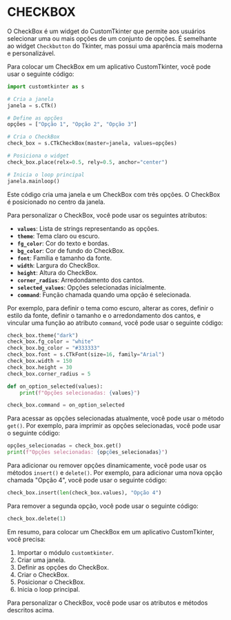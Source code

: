 # CHECKBOX
O CheckBox é um widget do CustomTkinter que permite aos usuários selecionar uma ou mais opções de um conjunto de opções. É semelhante ao widget `Checkbutton` do Tkinter, mas possui uma aparência mais moderna e personalizável.

Para colocar um CheckBox em um aplicativo CustomTkinter, você pode usar o seguinte código:

```python
import customtkinter as s

# Cria a janela
janela = s.CTk()

# Define as opções
opções = ["Opção 1", "Opção 2", "Opção 3"]

# Cria o CheckBox
check_box = s.CTkCheckBox(master=janela, values=opções)

# Posiciona o widget
check_box.place(relx=0.5, rely=0.5, anchor="center")

# Inicia o loop principal
janela.mainloop()
```

Este código cria uma janela e um CheckBox com três opções. O CheckBox é posicionado no centro da janela.

Para personalizar o CheckBox, você pode usar os seguintes atributos:

* **`values`**: Lista de strings representando as opções.
* **`theme`**: Tema claro ou escuro.
* **`fg_color`**: Cor do texto e bordas.
* **`bg_color`**: Cor de fundo do CheckBox.
* **`font`**: Família e tamanho da fonte.
* **`width`**: Largura do CheckBox.
* **`height`**: Altura do CheckBox.
* **`corner_radius`**: Arredondamento dos cantos.
* **`selected_values`**: Opções selecionadas inicialmente.
* **`command`**: Função chamada quando uma opção é selecionada.

Por exemplo, para definir o tema como escuro, alterar as cores, definir o estilo da fonte, definir o tamanho e o arredondamento dos cantos, e vincular uma função ao atributo `command`, você pode usar o seguinte código:

```python
check_box.theme("dark")
check_box.fg_color = "white"
check_box.bg_color = "#333333"
check_box.font = s.CTkFont(size=16, family="Arial")
check_box.width = 150
check_box.height = 30
check_box.corner_radius = 5

def on_option_selected(values):
    print(f"Opções selecionadas: {values}")

check_box.command = on_option_selected
```

Para acessar as opções selecionadas atualmente, você pode usar o método `get()`. Por exemplo, para imprimir as opções selecionadas, você pode usar o seguinte código:

```python
opções_selecionadas = check_box.get()
print(f"Opções selecionadas: {opções_selecionadas}")
```

Para adicionar ou remover opções dinamicamente, você pode usar os métodos `insert()` e `delete()`. Por exemplo, para adicionar uma nova opção chamada "Opção 4", você pode usar o seguinte código:

```python
check_box.insert(len(check_box.values), "Opção 4")
```

Para remover a segunda opção, você pode usar o seguinte código:

```python
check_box.delete(1)
```

Em resumo, para colocar um CheckBox em um aplicativo CustomTkinter, você precisa:

1. Importar o módulo `customtkinter`.
2. Criar uma janela.
3. Definir as opções do CheckBox.
4. Criar o CheckBox.
5. Posicionar o CheckBox.
6. Inicia o loop principal.

Para personalizar o CheckBox, você pode usar os atributos e métodos descritos acima.